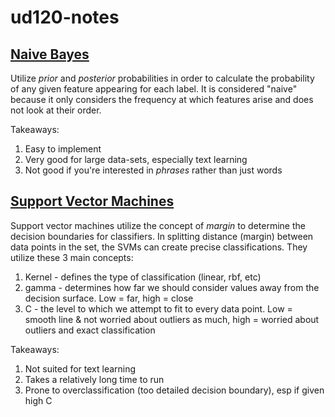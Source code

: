 ud120-notes
==============


[Naive Bayes](https://github.com/FrancescoSTL/ud120-projects/tree/master/naive_bayes)
------
Utilize *prior* and *posterior* probabilities in order to calculate the probability of any given feature appearing for each label. It is considered "naive" because it only considers the frequency at which features arise and does not look at their order.

Takeaways:
1. Easy to implement
2. Very good for large data-sets, especially text learning
3. Not good if you're interested in *phrases* rather than just words

[Support Vector Machines](https://github.com/FrancescoSTL/ud120-projects/tree/master/svm)
------
Support vector machines utilize the concept of *margin* to determine the decision boundaries for classifiers. In splitting distance (margin) between data points in the set, the SVMs can create precise classifications. They utilize these 3 main concepts:

1. Kernel - defines the type of classification (linear, rbf, etc)
2. gamma - determines how far we should consider values away from the decision surface. Low = far, high = close
3. C - the level to which we attempt to fit to every data point. Low = smooth line & not worried about outliers as much, high = worried about outliers and exact classification

Takeaways:
1. Not suited for text learning
2. Takes a relatively long time to run
3. Prone to overclassification (too detailed decision boundary), esp if given high C
